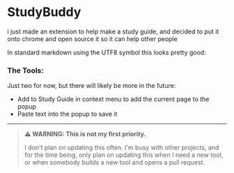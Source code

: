 # StudyBuddy
i just made an extension to help make a study guide, and decided to put it onto chrome and open source it so it can help other people


In standard markdown using the UTF8 symbol this looks pretty good:

### The Tools:
Just two for now, but there will likely be more in the future:
- Add to Study Guide in context menu to add the current page to the popup
- Paste text into the popup to save it
---

> **⚠ WARNING: This is not my first priority.**  
>
> I don't plan on updating this often. I'm busy with other projects, and for the time being, only plan on updating this when I need a new tool, or when somebody builds a new tool and opens a pull request.
